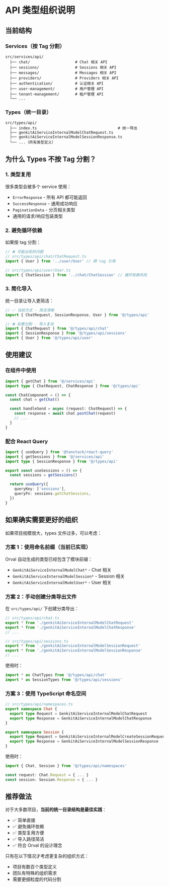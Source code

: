# API 类型组织说明

## 当前结构

### Services（按 Tag 分割）

```
src/services/api/
  ├── chat/                    # Chat 相关 API
  ├── sessions/                # Sessions 相关 API
  ├── messages/                # Messages 相关 API
  ├── providers/               # Providers 相关 API
  ├── authentication/          # 认证相关 API
  ├── user-management/         # 用户管理 API
  ├── tenant-management/       # 租户管理 API
  └── ...
```

### Types（统一目录）

```
src/types/api/
  ├── index.ts                                    # 统一导出
  ├── genkitAiServiceInternalModelChatRequest.ts
  ├── genkitAiServiceInternalModelSessionResponse.ts
  └── ...（所有类型定义）
```

## 为什么 Types 不按 Tag 分割？

### 1. 类型复用

很多类型会被多个 service 使用：

- `ErrorResponse` - 所有 API 都可能返回
- `SuccessResponse` - 通用成功响应
- `PaginationData` - 分页相关类型
- 通用的请求/响应包装类型

### 2. 避免循环依赖

如果按 tag 分割：

```typescript
// ❌ 可能出现的问题
// src/types/api/chat/ChatRequest.ts
import { User } from '../user/User' // 跨 tag 引用

// src/types/api/user/User.ts
import { ChatSession } from '../chat/ChatSession' // 循环依赖风险
```

### 3. 简化导入

统一目录让导入更简洁：

```typescript
// ✅ 当前方式 - 简洁清晰
import { ChatRequest, SessionResponse, User } from '@/types/api'

// ❌ 如果分割 - 导入复杂
import { ChatRequest } from '@/types/api/chat'
import { SessionResponse } from '@/types/api/sessions'
import { User } from '@/types/api/user'
```

## 使用建议

### 在组件中使用

```typescript
import { getChat } from '@/services/api'
import type { ChatRequest, ChatResponse } from '@/types/api'

const ChatComponent = () => {
  const chat = getChat()

  const handleSend = async (request: ChatRequest) => {
    const response = await chat.postChat(request)
    // ...
  }
}
```

### 配合 React Query

```typescript
import { useQuery } from '@tanstack/react-query'
import { getSessions } from '@/services/api'
import type { SessionResponse } from '@/types/api'

export const useSessions = () => {
  const sessions = getSessions()

  return useQuery({
    queryKey: ['sessions'],
    queryFn: sessions.getChatSessions,
  })
}
```

## 如果确实需要更好的组织

如果项目规模很大，types 文件过多，可以考虑：

### 方案 1：使用命名前缀（当前已实现）

Orval 自动生成的类型已经包含了模块前缀：

- `GenkitAiServiceInternalModelChat*` - Chat 相关
- `GenkitAiServiceInternalModelSession*` - Session 相关
- `GenkitAiServiceInternalModelUser*` - User 相关

### 方案 2：手动创建分类导出文件

在 `src/types/api/` 下创建分类导出：

```typescript
// src/types/api/chat.ts
export * from './genkitAiServiceInternalModelChatRequest'
export * from './genkitAiServiceInternalModelChatResponse'
// ...

// src/types/api/sessions.ts
export * from './genkitAiServiceInternalModelSessionRequest'
export * from './genkitAiServiceInternalModelSessionResponse'
// ...
```

使用时：

```typescript
import * as ChatTypes from '@/types/api/chat'
import * as SessionTypes from '@/types/api/sessions'
```

### 方案 3：使用 TypeScript 命名空间

```typescript
// src/types/api/namespaces.ts
export namespace Chat {
  export type Request = GenkitAiServiceInternalModelChatRequest
  export type Response = GenkitAiServiceInternalModelChatResponse
}

export namespace Session {
  export type Request = GenkitAiServiceInternalModelCreateSessionRequest
  export type Response = GenkitAiServiceInternalModelSessionResponse
}
```

使用时：

```typescript
import { Chat, Session } from '@/types/api/namespaces'

const request: Chat.Request = { ... }
const session: Session.Response = { ... }
```

## 推荐做法

对于大多数项目，**当前的统一目录结构是最佳实践**：

- ✅ 简单直接
- ✅ 避免循环依赖
- ✅ 类型复用方便
- ✅ 导入路径简洁
- ✅ 符合 Orval 的设计理念

只有在以下情况才考虑更复杂的组织方式：

- 项目有数百个类型定义
- 团队有特殊的组织需求
- 需要更细粒度的代码分割
